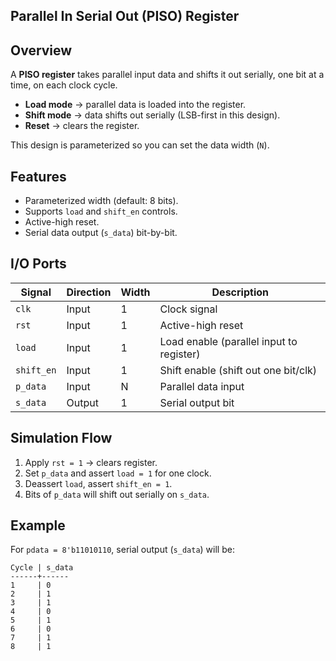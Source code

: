 ## Parallel In Serial Out (PISO) Register

## Overview

A **PISO register** takes parallel input data and shifts it out serially, one bit at a time, on each clock cycle.

* **Load mode** → parallel data is loaded into the register.
* **Shift mode** → data shifts out serially (LSB-first in this design).
* **Reset** → clears the register.

This design is parameterized so you can set the data width (`N`).

## Features

* Parameterized width (default: 8 bits).
* Supports `load` and `shift_en` controls.
* Active-high reset.
* Serial data output (`s_data`) bit-by-bit.

## I/O Ports

| Signal     | Direction | Width | Description                              |
| ---------- | --------- | ----- | ---------------------------------------- |
| `clk`      | Input     | 1     | Clock signal                             |
| `rst`      | Input     | 1     | Active-high reset                        |
| `load`     | Input     | 1     | Load enable (parallel input to register) |
| `shift_en` | Input     | 1     | Shift enable (shift out one bit/clk)     |
| `p_data`    | Input     | N     | Parallel data input                      |
| `s_data`    | Output    | 1     | Serial output bit                        |


##  Simulation Flow

1. Apply `rst = 1` → clears register.
2. Set `p_data` and assert `load = 1` for one clock.
3. Deassert `load`, assert `shift_en = 1`.
4. Bits of `p_data` will shift out serially on `s_data`.


## Example

For `pdata = 8'b11010110`, serial output (`s_data`) will be:

```
Cycle | s_data
------+------
1     | 0
2     | 1
3     | 1
4     | 0
5     | 1
6     | 0
7     | 1
8     | 1


